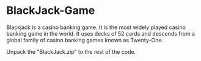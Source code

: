 # BlackJack-Game
Blackjack is a casino banking game. It is the most widely played casino banking game in the world. It uses decks of 52 cards and descends from a global family of casino banking games known as Twenty-One.

Unpack the "BlackJack.zip" to the rest of the code.
